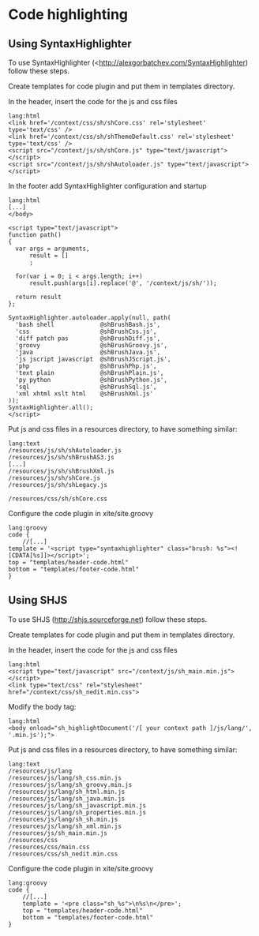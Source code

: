
Code highlighting
=================

Using SyntaxHighlighter
-----------------------

To use SyntaxHighlighter (<http://alexgorbatchev.com/SyntaxHighlighter) follow these steps.

Create templates for code plugin and put them in templates directory.

In the header, insert the code for the js and css files

    lang:html
    <link href='/context/css/sh/shCore.css' rel='stylesheet' type='text/css' />
    <link href='/context/css/sh/shThemeDefault.css' rel='stylesheet' type='text/css' />
    <script src="/context/js/sh/shCore.js" type="text/javascript"></script>
    <script src="/context/js/sh/shAutoloader.js" type="text/javascript"></script>

In the footer add SyntaxHighlighter configuration and startup

    lang:html
    [...]
    </body>
    
    <script type="text/javascript">
    function path()
    {
      var args = arguments,
          result = []
          ;
           
      for(var i = 0; i < args.length; i++)
          result.push(args[i].replace('@', '/context/js/sh/'));
           
      return result
    };
     
    SyntaxHighlighter.autoloader.apply(null, path(
      'bash shell             @shBrushBash.js',
      'css                    @shBrushCss.js',
      'diff patch pas         @shBrushDiff.js',
      'groovy                 @shBrushGroovy.js',
      'java                   @shBrushJava.js',
      'js jscript javascript  @shBrushJScript.js',
      'php                    @shBrushPhp.js',
      'text plain             @shBrushPlain.js',
      'py python              @shBrushPython.js',
      'sql                    @shBrushSql.js',
      'xml xhtml xslt html    @shBrushXml.js'
    ));
    SyntaxHighlighter.all();
    </script>

    
Put js and css files in a resources directory, to have something similar:

    lang:text
    /resources/js/sh/shAutoloader.js
    /resources/js/sh/shBrushAS3.js
    [...]
    /resources/js/sh/shBrushXml.js
    /resources/js/sh/shCore.js
    /resources/js/sh/shLegacy.js
    
    /resources/css/sh/shCore.css


Configure the code plugin in xite/site.groovy

    lang:groovy
    code {
        //[...]
    template = '<script type="syntaxhighlighter" class="brush: %s"><![CDATA[%s]]></script>';
    top = "templates/header-code.html"
    bottom = "templates/footer-code.html"
    }



Using SHJS
----------

To use SHJS (<http://shjs.sourceforge.net>) follow these steps.

Create templates for code plugin and put them in templates directory.

In the header, insert the code for the js and css files

    lang:html
    <script type="text/javascript" src="/context/js/sh_main.min.js"></script>
    <link type="text/css" rel="stylesheet" href="/context/css/sh_nedit.min.css">

Modify the body tag:

    lang:html
    <body onload="sh_highlightDocument('/[ your context path ]/js/lang/', '.min.js');">
    
Put js and css files in a resources directory, to have something similar:

    lang:text
    /resources/js/lang
    /resources/js/lang/sh_css.min.js
    /resources/js/lang/sh_groovy.min.js
    /resources/js/lang/sh_html.min.js
    /resources/js/lang/sh_java.min.js
    /resources/js/lang/sh_javascript.min.js
    /resources/js/lang/sh_properties.min.js
    /resources/js/lang/sh_sh.min.js
    /resources/js/lang/sh_xml.min.js
    /resources/js/sh_main.min.js
    /resources/css
    /resources/css/main.css
    /resources/css/sh_nedit.min.css

Configure the code plugin in xite/site.groovy

    lang:groovy
    code {
        //[...]
        template = '<pre class="sh_%s">\n%s\n</pre>';
        top = "templates/header-code.html"
        bottom = "templates/footer-code.html"
    }


